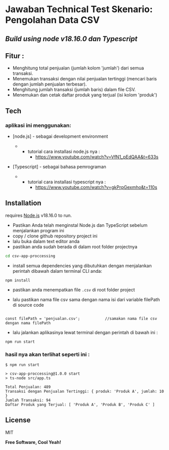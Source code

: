 # Jawaban Technical Test Skenario: Pengolahan Data CSV

## _Build using node v18.16.0 dan Typescript_

## Fitur :

- Menghitung total penjualan (jumlah kolom 'jumlah') dari semua transaksi.
- Menemukan transaksi dengan nilai penjualan tertinggi (mencari baris dengan jumlah penjualan terbesar).
- Menghitung jumlah transaksi (jumlah baris) dalam file CSV.
- Menemukan dan cetak daftar produk yang terjual (isi kolom 'produk')

## Tech

### aplikasi ini menggunakan:

- [node.js] - sebagai development environment

  - - tutorial cara installasi node.js nya :
      - https://www.youtube.com/watch?v=VfN1_pEdQAA&t=633s

- [Typescript] - sebagai bahasa pemrograman
  - - tutorial cara installasi typescript nya :
      - https://www.youtube.com/watch?v=gkPrpGexmho&t=110s

## Installation

requires [Node.js](https://nodejs.org/) v18.16.0 to run.

- Pastikan Anda telah menginstal Node.js dan TypeScript sebelum menjalankan program ini
- copy / clone github repository project ini
- lalu buka dalam text editor anda
- pastikan anda sudah berada di dalam root folder projectnya

```sh
cd csv-app-proccessing
```

- install semua dependencies yang dibutuhkan dengan menjalankan perintah dibawah dalam terminal CLI anda:

```
npm install
```

- pastikan anda menempatkan file `.csv` di root folder project

- lalu pastikan nama file csv sama dengan nama isi dari variable filePath di source code

```

const filePath = 'penjualan.csv';           //samakan nama file csv dengan nama filePath

```

- lalu jalankan aplikasinya lewat terminal dengan perintah di bawah ini :

```
npm run start
```

### hasil nya akan terlihat seperti ini :

```
$ npm run start

> csv-app-proccessing@1.0.0 start
> ts-node src/app.ts

Total Penjualan: 489
Transaksi dengan Penjualan Tertinggi: { produk: 'Produk A', jumlah: 10 }
Jumlah Transaksi: 94
Daftar Produk yang Terjual: [ 'Produk A', 'Produk B', 'Produk C' ]
```

## License

MIT

**Free Software, Cool Yeah!**
